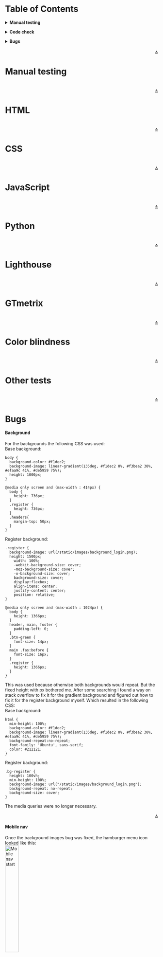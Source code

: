 Table of Contents
======

**<details><summary>Manual testing</summary>**
* [**_User stories_**](#user-stories)
</details>

**<details><summary>Code check</summary>**
* [**_HTML_**](#html)
* [**_CSS_**](#css)
* [**_JavaScript_**](#javascript)
* [**_Python_**](#python)
* [**_Lighthouse_**](#lighthouse)
* [**_GTmetrix_**](#gtmetrix)
* [**_Color blindness_**](#color-blindness)
* [**_Other tests_**](#other-tests)
</details>

**<details><summary>Bugs</summary>**
* [**_Mobile nav_**](#mobile-nav)
* [**_Flash messages_**](#flash-messages)
</details>
<br>

<div align="right"><a href="#top">🔝</a></div>

Manual testing
======

<!-- The design goal is to make a clear, accessible, structured site so that visitors can easily design their own business cards. <br>
When landing on the page there is an explanation on how things work: <br>
<img src="../testing/testing_images/explanation.png" alt="Explanation" width="25%" height="25%"> 
<img src="../testing/testing_images/modal.png" alt="Modal" width="25%" height="25%"> <br>
After reading it the user can either request a sample kit or start designing. When the user clicks the sample kit button they will be taken to a form, this form needs to be filled in to get the address to send the sample kit. <br>
<img src="../testing/testing_images/sample_form1.png" alt="Sample form 1" width="25%" height="25%">
<img src="../testing/testing_images/sample_form2.png" alt="Sample form 3" width="25%" height="25%">
<img src="../testing/testing_images/sample_form3.png" alt="Sample form 3" width="25%" height="25%"> <br> 
After everything is filled out an email is sent to, in this case me, with the data needed to send the sample kit through mail. <br>
<img src="../testing/testing_images/sample_form_emailjs_mail.png" alt="Form emailJS mail" width="40%" height="40%"> <br>
When the user feels ready to start designing they can click the start design button, which will take them to the creator.html page. <br>
<img src="../testing/testing_images/creator_page.png" alt="Creator page" width="25%" height="25%"> <br>
As a visitor there were multiple steps you would like to take, in the manual tests it was checked if these were achieved.
- Choose out of three different sizes of business cards.
- Choose a background color. <br>
This can be done in step 1 and 2.<br>
<img src="../testing/testing_images/step1_2.png" alt="Step 1 & 2" width="25%" height="25%"> <br>
- Choose the paper type.
- Choose the quantity. <br>
This can be done in step 3 and 4.<br>
<img src="../testing/testing_images/step3_4.png" alt="Step 3 & 4" width="25%" height="25%"> <br>
- Upload an own photo or logo.
- Edit text content.
- Download the designed card as a low-res jpeg file. <br>
<img src="../testing/testing_images/buttons.png" alt="Buttons" width="25%" height="25%">
<img src="../testing/testing_images/preview.png" alt="Preview" width="25%" height="25%"> <br>
<img src="../testing/testing_images/preview_testing.jpeg" alt="Download preview" width="18%" height="18%"> <br>
The user can click the buttons to achieve this, also the selections made with steps 1 and 2 are visible on this preview.<br>
- Send a request for a quotation for the designed business cards.<br>
<img src="../testing/testing_images/request_form1.png" alt="Request form 1" width="25%" height="25%">
<img src="../testing/testing_images/request_form2.png" alt="Request form 2" width="25%" height="25%"> <br>
<img src="../testing/testing_images/request_form3.png" alt="Request form 3" width="25%" height="25%"> <br>
<img src="../testing/testing_images/quotation_form_emailjs_mail.png" alt="Quotation form emailJS mail" width="40%" height="40%"> <br>
As with the sample kit form after everything is filled out the send button can be clicked and the user will be informed the request is send successfully and will be redirected to the homepage and the email with the values that are needed to make a quotation is send through EmailJS, to in this case me.

It can be concluded that all goals have been achieved. <br>
<br>
The project has been tested on the available DevTools for phone and tablet sizes as well as on multiple responsive sizes and it was made sure that it looks good and works well on all. It was also tested on multiple devices among others an OnePlus Nord, an iMac (Retina 5K, 27-inch, 2017), a MacBook-Air (Retina M1, 13.3-inch, 2020) and a Samsung Galaxy Tab4 (10.1-inch 2014), everything works as it should. -->

<br>

<div align="right"><a href="#top">🔝</a></div>

HTML
======

<!-- HTML code was tested with a [HTML](https://validator.w3.org/#validate_by_input) validator, all the pages were checked. <br>
<img src="../testing/testing_images/html_check.png" alt="HTML check" width="55%" height="55%"> <br>
No errors or warnings were found. -->

<br>

<div align="right"><a href="#top">🔝</a></div>

CSS
======

<!-- CSS code was tested with a [CSS](https://jigsaw.w3.org/css-validator/validator.html.en#validate_by_input) validator. <br>
<img src="../testing/testing_images/css_check.png" alt="CSS check" width="55%" height="55%"> <br>
Only warnings were found, but nothing that needs to be fixed or effects the code in a wrong way. -->

<br>

<div align="right"><a href="#top">🔝</a></div>

JavaScript
======

<!-- JavaScript was tested with a [JavaScript](https://jshint.com/) linter. <br>
<img src="../testing/testing_images/js_check1.png" alt="JS check 1" width="55%" height="55%">
<img src="../testing/testing_images/js_check2.png" alt="JS check 2" width="55%" height="55%"><br>
<img src="../testing/testing_images/js_check3.png" alt="JS check 3" width="55%" height="55%"><br>
Only warnings were found, but nothing that needs to be fixed or effects the code in a wrong way. -->

<br>

<div align="right"><a href="#top">🔝</a></div>

Python
======

<br>

<div align="right"><a href="#top">🔝</a></div>

Lighthouse
======

<!-- All pages have passed through Lighthouse in Chrome DevTools, the results for desktop can found here: <br>
<img src="../testing/testing_images/lighthouse_desktop.png" alt="Lighthouse desktop" width="70%" height="70%"><br>
and these are the results for the mobile versions:<br>
<img src="../testing/testing_images/lighthouse_mobile.png" alt="Lighthouse mobile" width="70%" height="70%"><br>
After doing the Lighthouse checks one warning became visible, namely: <br>
<img src="../testing/testing_images/warning_after_lighthouse.png" alt="Lighthouse warning" width="70%" height="70%"><br>
This was not there in previous testing and is likely due to changes to Google's privacy policy, tutor assistance has been contacted and this warning can be ignored.
The results of the Lighthouse tests are satisfactory, so no adjustments are needed at this time. -->

<br>

<div align="right"><a href="#top">🔝</a></div>

GTmetrix
====== 

<!-- The site was tested with [GTmetrix](https://gtmetrix.com/). The reports can be found here:<br>  
[Homepage](https://gtmetrix.com/reports/daph1986.github.io/1OKsvoY3/) <br>
[Sample kit form](https://gtmetrix.com/reports/daph1986.github.io/iiv3HDsB/) <br>
[Creator page](https://gtmetrix.com/reports/daph1986.github.io/nJoX5M9e/) -->

<br>

<div align="right"><a href="#top">🔝</a></div>

Color blindness
======

<!-- Color blindness was tested on this [site](https://www.toptal.com/designers/colorfilter/) to ensure you would still be able to read the website when you have different types of color blindness. Here you will find screenshots off the homepage tests, but of course all pages were tested. <br>
<img src="../testing/testing_images/protanopia.png" alt="Protanopia" width="25%" height="25%"/>
<img src="../testing/testing_images/deutanopia.png" alt="Deutanopia" width="25%" height="25%"/>
<img src="../testing/testing_images/tritanopia.png" alt="Tritanopia" width="25%" height="25%"/>
<img src="../testing/testing_images/greyscale_achromatopsia.png" alt="Greyscale / Achromatopsia" width="25%" height="25%"/> -->

<br>

<div align="right"><a href="#top">🔝</a></div>

Other tests
======

<!-- A lot of different people were asked to check the project to ensure it works on different systems and devices. The website was tested on Samsung Galaxy TabA (10.1-inch 2019), OnePlus 5, Xiaomi Redmi Note 7, Xiaomi Redmi Note 8 Pro, Motorola G9, Motorola G5 and iPhone 12 Pro Max among others. It has been tested on the following browsers: Google Chrome, Safari, Microsoft Edge and Mozilla Firefox. One bug was found and fixed, please see Bugs section for the found text bug.

#### Advices given after testing which were followed

1. Some spelling and grammar changes have been made after reviews from my husband, brother-in-law and sister-in-law.
2. My husband, Django, did not think the user-friendliness was good enough, because only the logo could be used to return to the homepage. That is why on the page for requesting the sample kit and for designing the business card, 2 buttons have been added at the top to switch between the other pages. Cancel buttons have also been added to the bottom of the forms. This increases user-friendliness. -->

<br>

<div align="right"><a href="#top">🔝</a></div>

Bugs
======

#### Background
For the backgrounds the following CSS was used:<br>
Base background:
```
body {
  background-color: #f1dec2;
  background-image: linear-gradient(135deg, #f1dec2 0%, #f3bea2 30%, #efaa9c 41%, #de5959 75%);
  height: 1000px;
} 
```
```
@media only screen and (max-width : 414px) {
  body {
    height: 736px;
  }
  .register {
    height: 736px;
  }
  .headers{
    margin-top: 50px;
  }
}
```
Register background:
```
.register {
  background-image: url(/static/images/background_login.png);
  height: 1500px;
	width: 100%;
	-webkit-background-size: cover;
	-moz-background-size: cover;
	-o-background-size: cover;
	background-size: cover;
	display:flexbox;
	align-items: center;
	justify-content: center;
	position: relative;
}
```
```
@media only screen and (max-width : 1024px) {
  body {
    height: 1366px;
  }
  header, main, footer {
    padding-left: 0;
  }
  .btn-green {
    font-size: 14px;
  }
  main .fas:before {
    font-size: 16px;
  }
  .register {
    height: 1366px;
  }
} 
```
This was used because otherwise both backgrounds would repeat. But the fixed height with px bothered me. After some searching I found a way on stack overflow to fix it for the gradient background and figured out how to fix it for the register background myself.
Which resulted in the following CSS:<br>
Base background:
```
html {
  min-height: 100%;
  background-color: #f1dec2;
  background-image: linear-gradient(135deg, #f1dec2 0%, #f3bea2 30%, #efaa9c 41%, #de5959 75%);
  background-repeat:no-repeat;
  font-family: 'Ubuntu', sans-serif;
  color: #212121;
}
```
Register background:<br>
```
.bg-register {
  height: 100vh;
  min-height: 100%;
  background-image: url("/static/images/background_login.png");
  background-repeat: no-repeat;
  background-size: cover;
}
```
The media queries were no longer necessary.
<br>

<div align="right"><a href="#top">🔝</a></div>

#### Mobile nav
Once the background images bug was fixed, the hamburger menu icon looked like this:<br>
<img src="/Users/postfly/Documents/Code Institute/mamamaki/testing/testing_images/mobile_nav_start.png" alt="Mobile nav start" width="30%" height="30%"> <br>
The following CSS code was used to get it fixed:
```
header {
  position: absolute;
  z-index: 5;
}
```
Which resulted in this:<br>
<img src="/Users/postfly/Documents/Code Institute/mamamaki/testing/testing_images/mobile_nav_1.png" alt="Mobile nav 1" width="30%" height="30%"><br><img src="/Users/postfly/Documents/Code Institute/mamamaki/testing/testing_images/mobile_nav_2.png" alt="Mobile nav 2" width="30%" height="30%"><br>
But when the nav links were clicked, nothing happend, you stayed at the same page, the links weren't working anymore.
After thoroughly checking the HTML code of the side nav and mobile nav, this was causing the problem:
```
<!-- mobile navbar-->
<a href="#" data-target="slide-out" class="sidenav-trigger">
  <i class="fas fa-bars hamburger-menu opaque-overlay hide-on-large-only"></i>
</a>
```
To fix it the CSS of the hamburger menu was changed to:
```
.hamburger-menu {
  font-size: 30px;
  margin-top: 20px;
  margin-left: 30px;
  color: #fff;;
  position: absolute;
  z-index: 3;
}
```
After that the nav links worked again.
<br>

<div align="right"><a href="#top">🔝</a></div>

#### Flash messages
Once the mobile nav bug was fixed, another problem arose:<br>
<img src="/Users/postfly/Documents/Code Institute/mamamaki/testing/testing_images/flash_message_bug_1.png" alt="Flash message bug 1" width="30%" height="30%"><br>
The flash message pussed the background down.
This was tried to fix with the following css:
```
.flashes {
  position: absolute;
  z-index: 5;
}
```
Which resulted in:<br>
<img src="/Users/postfly/Documents/Code Institute/mamamaki/testing/testing_images/flash_message_bug_2.png" alt="Flash message bug 2" width="30%" height="30%"><br>
Of course this didn't look very nice.
The CSS was adjusted to:
```
.flashes h4 {
  font-family: 'Chicle', sans-serif;
  color: #DF5B5B;
  padding-left: 300px;
}
.flashes {
  position: absolute;
  z-index: 5;
  background-color: rgba(255, 255, 255, 0.9);
  width: 100%;
  line-height: 1;
  top: 650px;
}
```
<img src="/Users/postfly/Documents/Code Institute/mamamaki/testing/testing_images/flash_message_bug_3.png" alt="Flash message bug 3" width="30%" height="30%"><br>
The contrast of the pink text with the white background wasn't good enough, so it was changed to a blue color #4478b1 which has no problems with the contrast and fits nicely with the design.<br>
<img src="/Users/postfly/Documents/Code Institute/mamamaki/testing/testing_images/flash_message_bug_4.png" alt="Flash message bug 4" width="30%" height="30%"><br>

<div align="right"><a href="#top">🔝</a></div>
